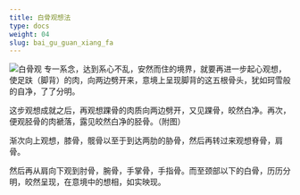 ```yaml
---
title: 白骨观想法
type: docs
weight: 04
slug: bai_gu_guan_xiang_fa
---
```


![白骨观](/bgg.png "白骨观")
专一系念，达到系心不乱，安然而住的境界，就要再进一步起心观想，使足趺（脚背）的肉，向两边劈开来，意境上呈现脚背的这五根骨头，犹如珂雪般的自净，了了分明。

这步观想成就之后，再观想踝骨的肉质向两边劈开，又见踝骨，皎然白净。再次，便观胫骨的肉褫落，露见皎然白净的胫骨。（附图）

渐次向上观想，膝骨，髋骨以至于到达两肋的胁骨，然后再转过来观想脊骨，肩骨。

然后再从肩向下观到肘骨，腕骨，手掌骨，手指骨。而至颈部以下的白骨，历历分明，皎然呈现，在意境中的想相，如实映现。